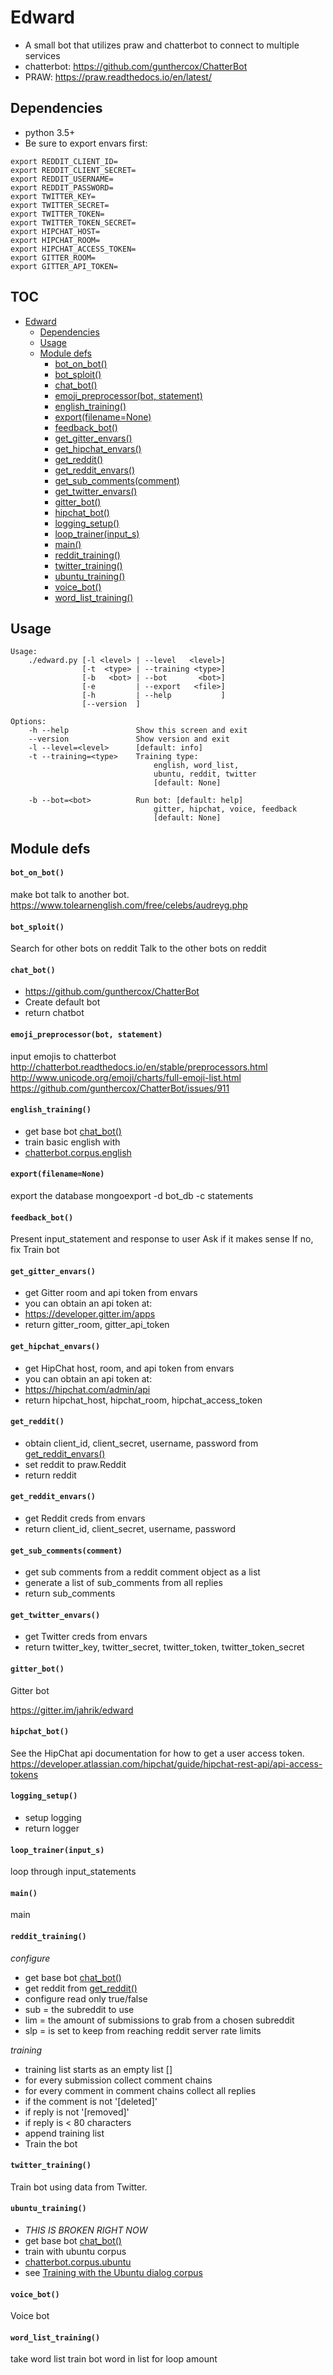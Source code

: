 # Edward
* A small bot that utilizes praw and chatterbot to connect to multiple services
* chatterbot: https://github.com/gunthercox/ChatterBot
* PRAW: https://praw.readthedocs.io/en/latest/

## Dependencies
* python 3.5+
* Be sure to export envars first:
```
export REDDIT_CLIENT_ID=
export REDDIT_CLIENT_SECRET=
export REDDIT_USERNAME=
export REDDIT_PASSWORD=
export TWITTER_KEY=
export TWITTER_SECRET=
export TWITTER_TOKEN=
export TWITTER_TOKEN_SECRET=
export HIPCHAT_HOST=
export HIPCHAT_ROOM=
export HIPCHAT_ACCESS_TOKEN=
export GITTER_ROOM=
export GITTER_API_TOKEN=
```

## TOC
  * [Edward](#edward)
    * [Dependencies](#dependencies)
    * [Usage](#usage)
    * [Module defs](#module-defs)
        * [bot_on_bot()](#bot_on_bot)
        * [bot_sploit()](#bot_sploit)
        * [chat_bot()](#chat_bot)
        * [emoji_preprocessor(bot, statement)](#emoji_preprocessorbot-statement)
        * [english_training()](#english_training)
        * [export(filename=None)](#exportfilenamenone)
        * [feedback_bot()](#feedback_bot)
        * [get_gitter_envars()](#get_gitter_envars)
        * [get_hipchat_envars()](#get_hipchat_envars)
        * [get_reddit()](#get_reddit)
        * [get_reddit_envars()](#get_reddit_envars)
        * [get_sub_comments(comment)](#get_sub_commentscomment)
        * [get_twitter_envars()](#get_twitter_envars)
        * [gitter_bot()](#gitter_bot)
        * [hipchat_bot()](#hipchat_bot)
        * [logging_setup()](#logging_setup)
        * [loop_trainer(input_s)](#loop_trainerinput_s)
        * [main()](#main)
        * [reddit_training()](#reddit_training)
        * [twitter_training()](#twitter_training)
        * [ubuntu_training()](#ubuntu_training)
        * [voice_bot()](#voice_bot)
        * [word_list_training()](#word_list_training)
## Usage
```
Usage:
    ./edward.py [-l <level> | --level   <level>]
                [-t  <type> | --training <type>]
                [-b   <bot> | --bot       <bot>]
                [-e         | --export   <file>]
                [-h         | --help           ]
                [--version  ]

Options:
    -h --help               Show this screen and exit
    --version               Show version and exit
    -l --level=<level>      [default: info]
    -t --training=<type>    Training type:
                                english, word_list,
                                ubuntu, reddit, twitter
                                [default: None]

    -b --bot=<bot>          Run bot: [default: help]
                                gitter, hipchat, voice, feedback
                                [default: None]
```
## Module defs
#### `bot_on_bot()`

make bot talk to another bot.
https://www.tolearnenglish.com/free/celebs/audreyg.php

#### `bot_sploit()`

Search for other bots on reddit
Talk to the other bots on reddit

#### `chat_bot()`

* https://github.com/gunthercox/ChatterBot
* Create default bot
* return chatbot

#### `emoji_preprocessor(bot, statement)`

input emojis to chatterbot
http://chatterbot.readthedocs.io/en/stable/preprocessors.html
http://www.unicode.org/emoji/charts/full-emoji-list.html
https://github.com/gunthercox/ChatterBot/issues/911

#### `english_training()`

* get base bot [chat_bot()](#chat_bot)
* train basic english with
* [chatterbot.corpus.english](https://github.com/gunthercox/chatterbot-corpus/tree/master/chatterbot_corpus/data/english)

#### `export(filename=None)`

export the database
mongoexport -d bot_db -c statements

#### `feedback_bot()`

Present input_statement and response to user
Ask if it makes sense
If no, fix
Train bot

#### `get_gitter_envars()`

* get Gitter room and api token from envars
* you can obtain an api token at:
* https://developer.gitter.im/apps
* return gitter_room, gitter_api_token

#### `get_hipchat_envars()`

* get HipChat host, room, and api token from envars
* you can obtain an api token at:
* https://hipchat.com/admin/api
* return hipchat_host, hipchat_room, hipchat_access_token

#### `get_reddit()`

* obtain client_id, client_secret, username, password from [get_reddit_envars()](#get_reddit_envars)
* set reddit to praw.Reddit
* return reddit

#### `get_reddit_envars()`

* get Reddit creds from envars
* return client_id, client_secret, username, password

#### `get_sub_comments(comment)`

* get sub comments from a reddit comment object as a list
* generate a list of sub_comments from all replies
* return sub_comments

#### `get_twitter_envars()`

* get Twitter creds from envars
* return twitter_key, twitter_secret, twitter_token, twitter_token_secret

#### `gitter_bot()`

Gitter bot

https://gitter.im/jahrik/edward


#### `hipchat_bot()`

See the HipChat api documentation for how to get a user access token.
https://developer.atlassian.com/hipchat/guide/hipchat-rest-api/api-access-tokens

#### `logging_setup()`

* setup logging
* return logger

#### `loop_trainer(input_s)`

loop through input_statements

#### `main()`

main

#### `reddit_training()`

*configure*
* get base bot [chat_bot()](#chat_bot)
* get reddit from [get_reddit()](#get_reddit)
* configure read only true/false
* sub = the subreddit to use
* lim = the amount of submissions to grab from a chosen subreddit
* slp = is set to keep from reaching reddit server rate limits

*training*
* training list starts as an empty list []
* for every submission collect comment chains
* for every comment in comment chains collect all replies
* if the comment is not '[deleted]'
* if reply is not '[removed]'
* if reply is < 80 characters
* append training list
* Train the bot

#### `twitter_training()`

Train bot using data from Twitter.

#### `ubuntu_training()`

* *THIS IS BROKEN RIGHT NOW*
* get base bot [chat_bot()](#chat_bot)
* train with ubuntu corpus
* [chatterbot.corpus.ubuntu](https://github.com/gunthercox/ChatterBot/blob/b611cbd0629eb2aed9f840b50d1b3f8869c2589e/chatterbot/trainers.py#L236)
* see [Training with the Ubuntu dialog corpus](http://chatterbot.readthedocs.io/en/stable/training.html#training-with-the-ubuntu-dialog-corpus)

#### `voice_bot()`

Voice bot

#### `word_list_training()`

take word list
train bot word in list for loop amount
